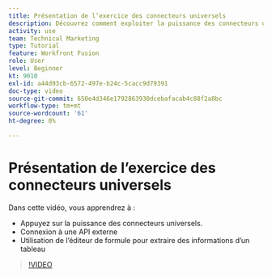 ```yaml
---
title: Présentation de l’exercice des connecteurs universels
description: Découvrez comment exploiter la puissance des connecteurs universels, vous connecter à une API externe et extraire des informations d’un tableau, le tout dans [!DNL Adobe Workfront Fusion].
activity: use
team: Technical Marketing
type: Tutorial
feature: Workfront Fusion
role: User
level: Beginner
kt: 9010
exl-id: a44d93cb-6572-497e-b24c-5cacc9d79391
doc-type: video
source-git-commit: 650e4d346e1792863930dcebafacab4c88f2a8bc
workflow-type: tm+mt
source-wordcount: '61'
ht-degree: 0%

---
```


# Présentation de l’exercice des connecteurs universels

Dans cette vidéo, vous apprendrez à :

* Appuyez sur la puissance des connecteurs universels.
* Connexion à une API externe
* Utilisation de l’éditeur de formule pour extraire des informations d’un tableau

>[!VIDEO](https://video.tv.adobe.com/v/335269/?quality=12&learn=on)
